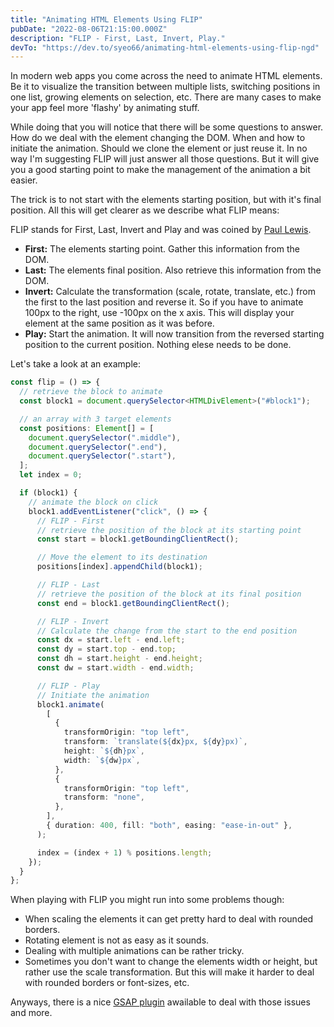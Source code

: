 ```yaml
---
title: "Animating HTML Elements Using FLIP"
pubDate: "2022-08-06T21:15:00.000Z"
description: "FLIP - First, Last, Invert, Play."
devTo: "https://dev.to/syeo66/animating-html-elements-using-flip-ngd"
---
```


In modern web apps you come across the need to animate HTML elements. Be it to visualize the transition between multiple lists, switching positions in one list, growing elements on selection, etc. There are many cases to make your app feel more 'flashy' by animating stuff.

While doing that you will notice that there will be some questions to answer. How do we deal with the element changing the DOM. When and how to initiate the animation. Should we clone the element or just reuse it. In no way I'm suggesting FLIP will just answer all those questions. But it will give you a good starting point to make the management of the animation a bit easier.

The trick is to not start with the elements starting position, but with it's final position. All this will get clearer as we describe what FLIP means:

FLIP stands for First, Last, Invert and Play and was coined by [Paul Lewis](https://aerotwist.com/).

- **First:** The elements starting point. Gather this information from the DOM.
- **Last:** The elements final position. Also retrieve this information from the DOM.
- **Invert:** Calculate the transformation (scale, rotate, translate, etc.) from the first to the last position and reverse it. So if you have to animate 100px to the right, use -100px on the x axis. This will display your element at the same position as it was before.
- **Play:** Start the animation. It will now transition from the reversed starting position to the current position. Nothing elese needs to be done.

Let's take a look at an example:

```typescript
const flip = () => {
  // retrieve the block to animate
  const block1 = document.querySelector<HTMLDivElement>("#block1");

  // an array with 3 target elements
  const positions: Element[] = [
    document.querySelector(".middle"),
    document.querySelector(".end"),
    document.querySelector(".start"),
  ];
  let index = 0;

  if (block1) {
    // animate the block on click
    block1.addEventListener("click", () => {
      // FLIP - First
      // retrieve the position of the block at its starting point
      const start = block1.getBoundingClientRect();

      // Move the element to its destination
      positions[index].appendChild(block1);

      // FLIP - Last
      // retrieve the position of the block at its final position
      const end = block1.getBoundingClientRect();

      // FLIP - Invert
      // Calculate the change from the start to the end position
      const dx = start.left - end.left;
      const dy = start.top - end.top;
      const dh = start.height - end.height;
      const dw = start.width - end.width;

      // FLIP - Play
      // Initiate the animation
      block1.animate(
        [
          {
            transformOrigin: "top left",
            transform: `translate(${dx}px, ${dy}px)`,
            height: `${dh}px`,
            width: `${dw}px`,
          },
          {
            transformOrigin: "top left",
            transform: "none",
          },
        ],
        { duration: 400, fill: "both", easing: "ease-in-out" },
      );

      index = (index + 1) % positions.length;
    });
  }
};
```

When playing with FLIP you might run into some problems though:

- When scaling the elements it can get pretty hard to deal with rounded borders.
- Rotating element is not as easy as it sounds.
- Dealing with multiple animations can be rather tricky.
- Sometimes you don't want to change the elements width or height, but rather use the scale transformation. But this will make it harder to deal with rounded borders or font-sizes, etc.

Anyways, there is a nice [GSAP plugin](https://greensock.com/docs/v3/Plugins/Flip/) awailable to deal with those issues and more.
